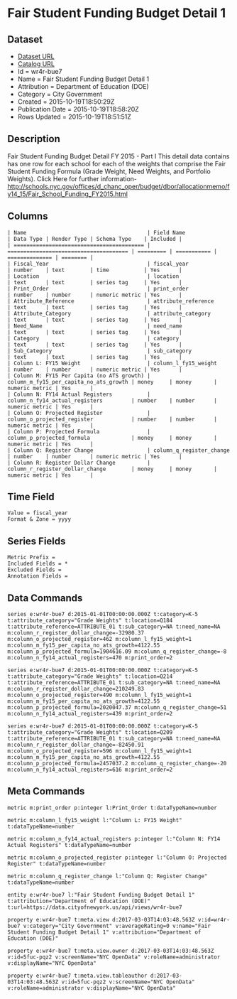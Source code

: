 # Fair Student Funding Budget Detail 1

## Dataset

* [Dataset URL](https://data.cityofnewyork.us/api/views/wr4r-bue7/rows.json?accessType=DOWNLOAD)
* [Catalog URL](https://catalog.data.gov/dataset/fair-student-funding-budget-detail-1)
* Id = wr4r-bue7
* Name = Fair Student Funding Budget Detail 1
* Attribution = Department of Education (DOE)
* Category = City Government
* Created = 2015-10-19T18:50:29Z
* Publication Date = 2015-10-19T18:58:20Z
* Rows Updated = 2015-10-19T18:51:51Z

## Description

Fair Student Funding Budget Detail FY 2015 - Part I This detail data contains has one row for each school for each of the weights that comprise the Fair Student Funding Formula (Grade Weight, Need Weights, and Portfolio Weights).
Click Here for further information- http://schools.nyc.gov/offices/d_chanc_oper/budget/dbor/allocationmemo/fy14_15/Fair_School_Funding_FY2015.html

## Columns

```ls
| Name                                      | Field Name                             | Data Type | Render Type | Schema Type    | Included | 
| ========================================= | ====================================== | ========= | =========== | ============== | ======== | 
| Fiscal_Year                               | fiscal_year                            | number    | text        | time           | Yes      | 
| Location                                  | location                               | text      | text        | series tag     | Yes      | 
| Print_Order                               | print_order                            | number    | number      | numeric metric | Yes      | 
| Attribute_Reference                       | attribute_reference                    | text      | text        | series tag     | Yes      | 
| Attribute_Category                        | attribute_category                     | text      | text        | series tag     | Yes      | 
| Need_Name                                 | need_name                              | text      | text        | series tag     | Yes      | 
| Category                                  | category                               | text      | text        | series tag     | Yes      | 
| Sub_Category                              | sub_category                           | text      | text        | series tag     | Yes      | 
| Column L: FY15 Weight                     | column_l_fy15_weight                   | number    | number      | numeric metric | Yes      | 
| Column M: FY15 Per Capita (no ATS growth) | column_m_fy15_per_capita_no_ats_growth | money     | money       | numeric metric | Yes      | 
| Column N: FY14 Actual Registers           | column_n_fy14_actual_registers         | number    | number      | numeric metric | Yes      | 
| Column O: Projected Register              | column_o_projected_register            | number    | number      | numeric metric | Yes      | 
| Column P: Projected Formula               | column_p_projected_formula             | money     | money       | numeric metric | Yes      | 
| Column Q: Register Change                 | column_q_register_change               | number    | number      | numeric metric | Yes      | 
| Column R: Register Dollar Change          | column_r_register_dollar_change        | money     | money       | numeric metric | Yes      | 
```

## Time Field

```ls
Value = fiscal_year
Format & Zone = yyyy
```

## Series Fields

```ls
Metric Prefix = 
Included Fields = *
Excluded Fields = 
Annotation Fields = 
```

## Data Commands

```ls
series e:wr4r-bue7 d:2015-01-01T00:00:00.000Z t:category=K-5 t:attribute_category="Grade Weights" t:location=Q184 t:attribute_reference=ATTRIBUTE_01 t:sub_category=NA t:need_name=NA m:column_r_register_dollar_change=-32980.37 m:column_o_projected_register=462 m:column_l_fy15_weight=1 m:column_m_fy15_per_capita_no_ats_growth=4122.55 m:column_p_projected_formula=1904616.09 m:column_q_register_change=-8 m:column_n_fy14_actual_registers=470 m:print_order=2

series e:wr4r-bue7 d:2015-01-01T00:00:00.000Z t:category=K-5 t:attribute_category="Grade Weights" t:location=Q214 t:attribute_reference=ATTRIBUTE_01 t:sub_category=NA t:need_name=NA m:column_r_register_dollar_change=210249.83 m:column_o_projected_register=490 m:column_l_fy15_weight=1 m:column_m_fy15_per_capita_no_ats_growth=4122.55 m:column_p_projected_formula=2020047.37 m:column_q_register_change=51 m:column_n_fy14_actual_registers=439 m:print_order=2

series e:wr4r-bue7 d:2015-01-01T00:00:00.000Z t:category=K-5 t:attribute_category="Grade Weights" t:location=Q209 t:attribute_reference=ATTRIBUTE_01 t:sub_category=NA t:need_name=NA m:column_r_register_dollar_change=-82450.91 m:column_o_projected_register=596 m:column_l_fy15_weight=1 m:column_m_fy15_per_capita_no_ats_growth=4122.55 m:column_p_projected_formula=2457037.2 m:column_q_register_change=-20 m:column_n_fy14_actual_registers=616 m:print_order=2
```

## Meta Commands

```ls
metric m:print_order p:integer l:Print_Order t:dataTypeName=number

metric m:column_l_fy15_weight l:"Column L: FY15 Weight" t:dataTypeName=number

metric m:column_n_fy14_actual_registers p:integer l:"Column N: FY14 Actual Registers" t:dataTypeName=number

metric m:column_o_projected_register p:integer l:"Column O: Projected Register" t:dataTypeName=number

metric m:column_q_register_change l:"Column Q: Register Change" t:dataTypeName=number

entity e:wr4r-bue7 l:"Fair Student Funding Budget Detail 1" t:attribution="Department of Education (DOE)" t:url=https://data.cityofnewyork.us/api/views/wr4r-bue7

property e:wr4r-bue7 t:meta.view d:2017-03-03T14:03:48.563Z v:id=wr4r-bue7 v:category="City Government" v:averageRating=0 v:name="Fair Student Funding Budget Detail 1" v:attribution="Department of Education (DOE)"

property e:wr4r-bue7 t:meta.view.owner d:2017-03-03T14:03:48.563Z v:id=5fuc-pqz2 v:screenName="NYC OpenData" v:roleName=administrator v:displayName="NYC OpenData"

property e:wr4r-bue7 t:meta.view.tableauthor d:2017-03-03T14:03:48.563Z v:id=5fuc-pqz2 v:screenName="NYC OpenData" v:roleName=administrator v:displayName="NYC OpenData"
```